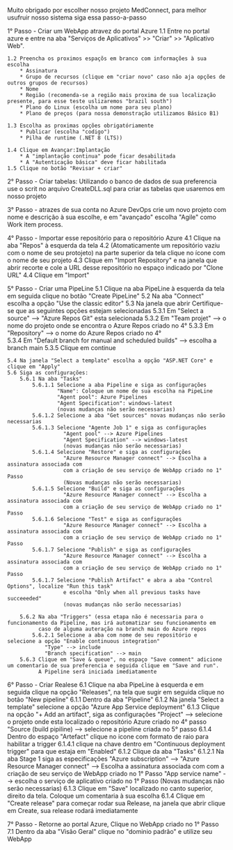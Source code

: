 Muito obrigado por escolher nosso projeto MedConnect, para melhor usufruir nosso sistema siga essa passo-a-passo

1° Passo - Criar um WebApp atravez do portal Azure
	1.1 Entre no portal azure e entre na aba "Serviços de Aplicativos" >> "Criar" >> "Aplicativo Web".

	1.2 Preencha os proximos espaçõs em branco com informações à sua escolha
		* Assinatura
		* Grupo de recursos (clique em "criar novo" caso não aja opções de outros grupos de recursos)
		* Nome
		* Região (recomenda-se a região mais proxima de sua localização presente, para esse teste uslizaremos "brazil south")
		* Plano do Linux (escolha um nome para seu plano)
		* Plano de preços (para nossa demonstração utilizamos Básico B1)

	1.3 Escolha as proximas opções obrigatóriamente
		* Publicar (escolha "codigo")
		* Pilha de runtime (.NET 8 (LTS))

	1.4 Clique em Avançar:Implantação
		* A "implantação continua" pode ficar desabilitada
		* A "Autenticação básica" deve ficar habilitada
	1.5 Clique no botão "Revisar + criar"

2° Passo - Criar tabelas: Utilizando o banco de dados de sua preferencia use o scrit no arquivo CreateDLL.sql para
 criar as tabelas que usaremos em nosso projeto

3° Passo - atrazes de sua conta no Azure DevOps crie um novo projeto com nome e descrição à sua escolhe, e em "avançado"
escolha "Agile" como Work item process.

4° Passo - Importar esse repositório para o repositório Azure
	4.1 Clique na aba "Repos" à esquerda da tela 
	4.2 (Atomaticamente um repositório vaziu com o nome de seu protojeto) na parte superior da tela clique no ícone
	    com o nome de seu projeto
	4.3 Clique em "Import Repository" e na janela que abrir recorte e cole a URL desse repositório no espaço indicado por
	    "Clone URL"
	4.4 Clique em "Import"

5° Passo - Criar uma PipeLine
	5.1 Clique na aba PipeLine à esquerda da tela em seguida clique no botão "Create PipeLine"
	5.2 Na aba "Connect" escolha a opção "Use the classic editor"
	5.3 Na janela que abrir Certifique-se que as seguintes opções estejam selecionadas
		5.3.1 Em "Select a source" --> "Azure Repos Git" esta selecionada
		5.3.2 Em "Team projet" --> o nome do projeto onde se encontra o Azure Repos criado no 4°
		5.3.3 Em "Repository" --> o nome do Azure Repos criado no 4°  
		5.3.4 Em "Default branch for manual and scheduled builds" --> escolha a branch main
		5.3.5 Clique em continue

	5.4 Na janela "Select a template" escolha a opção "ASP.NET Core" e clique em "Apply"
	5.6 Siga as configurações:
		5.6.1 Na aba "Tasks" 
			5.6.1.1 Selecione a aba Pipeline e siga as configurações
					"Name": Coloque um nome de sua escolha na PipeLine
					"Agent pool": Azure Pipelines
					"Agent Specification": windows-latest
					(novas mudanças não serão necessarias)
			5.6.1.2 Selecione a aba "Get sources" novas mudanças não serão necessarias
			5.6.1.3 Selecione "Agente Job 1" e siga as configurações
					  "Agent pool" --> Azure Pipelines 
					  "Agent Specification" --> windows-latest
					  (novas mudanças não serão necessarias)
			5.6.1.4 Selecione "Restore" e siga as configurações
					  "Azure Resource Manager connect" --> Escolha a assinatura associada com
					  com a criação de seu serviço de WebApp criado no 1° Passo
					  (Novas mudanças não serão necessarias)
			5.6.1.5 Selecione "Build" e siga as configurações
					  "Azure Resource Manager connect" --> Escolha a assinatura associada com
					  com a criação de seu serviço de WebApp criado no 1° Passo
			5.6.1.6 Selecione "Test" e siga as configurações
					  "Azure Resource Manager connect" --> Escolha a assinatura associada com
					  com a criação de seu serviço de WebApp criado no 1° Passo
			5.6.1.7 Selecione "Publish" e siga as configurações
					  "Azure Resource Manager connect" --> Escolha a assinatura associada com
					  com a criação de seu serviço de WebApp criado no 1° Passo
			5.6.1.7 Selecione "Publish Artifact" e abra a aba "Control Options", localize "Run this task"
					  e escolha "Only when all previous tasks have succeeeded"  
					  (novas mudanças não serão necessarias)
		
		5.6.2 Na aba "Triggers" (essa etapa não é necessaria para o funcionamento da Pipeline, mas irá automatizar seu funcionamento em
		      caso de alguma auteração na branch main do Azure repos 
			5.6.2.1 Selecione a aba com nome de seu repositório e selecione a opção "Enable continuous integration"
				"Type" --> include
				"Branch specification" --> main
		5.6.3 Clique em "Save & queue", no espaço "Save comment" adicione um comentario de sua preferencia e seguida clique em "Save and run".
		      A Pipeline será iniciada imediatamente
 
6° Passo - Criar Realese
	6.1 Clique na aba PipeLine à esquerda e em seguida clique na opção "Releases", na tela que sugir em seguida clique no botão "New pipeline"
		6.1.1 Dentro da aba "Pipeline"
			6.1.2 Na janela "Select a template" selecione a opção "Azure App Service deployment"
			6.1.3 Clique na opção "+ Add an artifact", siga as configurações
			      "Project" --> selecione o projeto onde esta localizado o repositório Azure criado no 4° passo
			      "Source (build pipiline) --> selecione a pipeline criada no 5° passo
  			6.1.4 Dentro do espaço "Artefact" clique no icone com formato de raio para habilitar a trigger 
				6.1.4.1 clique na chave dentro em "Continuous deployment trigger" para que estaja em "Enabled"
		6.1.2 Clique da aba "Tasks" 
			6.1.2.1 Na aba Stage 1 siga as especificações
				"Azure subscription" --> "Azure Resource Manager connect" --> Escolha a assinatura associada com
					  	  com a criação de seu serviço de WebApp criado no 1° Passo
				"App service name" --> escolha o serviço de aplicativo criado no 1° Passo
				(Novas mudanças não serão necessarias)
		6.1.3 Clique em "Save" localizado no canto superior, direito da tela. Coloque um comentaria à sua escolha 
		6.1.4 Clique em "Create release" para começar rodar sua Release, na janela que abrir clique em Create, sua release rodará imediatamente

7° Passo - Retorne ao portal Azure, Clique no WebApp criado no 1° Passo
	7.1 Dentro da aba "Visão Geral" clique no "dominio padrão" e utilize seu WebApp
			

	
		
		











